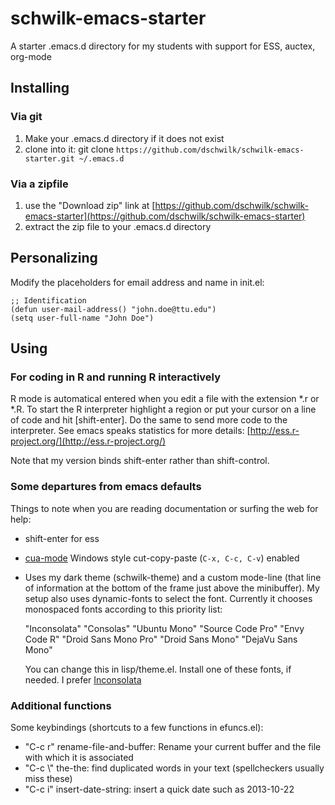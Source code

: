 schwilk-emacs-starter
=====================

A starter .emacs.d directory for my students with support for ESS, auctex, org-mode

Installing
----------

### Via git
1. Make your .emacs.d directory if it does not exist
2. clone into it: git clone `https://github.com/dschwilk/schwilk-emacs-starter.git ~/.emacs.d`

### Via a zipfile
1. use the "Download zip" link at [https://github.com/dschwilk/schwilk-emacs-starter](https://github.com/dschwilk/schwilk-emacs-starter)
2. extract the zip file to your .emacs.d directory

Personalizing
-------------
Modify the placeholders for email address and name in init.el:

    ;; Identification
    (defun user-mail-address() "john.doe@ttu.edu")
    (setq user-full-name "John Doe")

Using
-----

### For coding in R and running R interactively

R mode is automatical entered when you edit a file with the extension *.r or *.R. To start the R interpreter highlight a region or put your cursor on
a line of code and hit [shift-enter]. Do the same to send more code to the interpreter. See emacs speaks statistics for more details: [http://ess.r-project.org/](http://ess.r-project.org/)

Note that my version binds shift-enter rather than shift-control.

### Some departures from emacs defaults

Things to note when you are reading documentation or surfing the web for help:

* shift-enter for ess
* [cua-mode](http://ess.r-project.org/) Windows style cut-copy-paste (`C-x, C-c, C-v`) enabled
* Uses my dark theme (schwilk-theme) and a custom mode-line (that line of information at the bottom of the frame just above the minibuffer). My setup also uses dynamic-fonts to select the font. Currently it chooses monospaced fonts according to this priority list:

    "Inconsolata" "Consolas" "Ubuntu Mono" "Source Code Pro" "Envy Code R" "Droid Sans Mono Pro" "Droid Sans Mono" "DejaVu Sans Mono"
    
  You can change this in lisp/theme.el. Install one of these fonts, if needed. I prefer [Inconsolata](http://www.levien.com/type/myfonts/inconsolata.html)

### Additional functions

Some keybindings (shortcuts to a few functions in efuncs.el):

* "C-c r"   rename-file-and-buffer: Rename your current buffer and the file with which it is associated
* "C-c \\"  the-the: find duplicated words in your text (spellcheckers usually miss these)
* "C-c i"   insert-date-string: insert a quick date such as 2013-10-22

